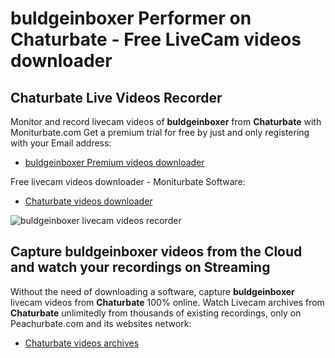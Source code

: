 # buldgeinboxer Performer on Chaturbate - Free LiveCam videos downloader

## Chaturbate Live Videos Recorder

Monitor and record livecam videos of **buldgeinboxer** from **Chaturbate** with Moniturbate.com
Get a premium trial for free by just and only registering with your Email address:
* [buldgeinboxer Premium videos downloader](https://moniturbate.com/request-demo-licence-key.html)

Free livecam videos downloader - Moniturbate Software:
* [Chaturbate videos downloader](https://moniturbate.com/moniturbate-download-software.html)

![buldgeinboxer livecam videos recorder](https://peachurnet.com/templates/moniturbate-software.png)


## Capture buldgeinboxer videos from the Cloud and watch your recordings on Streaming

Without the need of downloading a software, capture **buldgeinboxer** livecam videos from **Chaturbate** 100% online.
Watch Livecam archives from **Chaturbate** unlimitedly from thousands of existing recordings, only on Peachurbate.com and its websites network:
* [Chaturbate videos archives](https://peachurnet.com/)